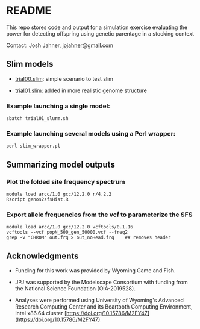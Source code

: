 # README

This repo stores code and output for a simulation exercise evaluating the power for detecting offspring using genetic parentage in a stocking context

Contact: Josh Jahner, jpjahner@gmail.com


## Slim models

* [trial00.slim](slim_trials/trial00.slim): simple scenario to test slim

* [trial01.slim](slim_trials/trial01.slim): added in more realistic genome structure



### Example launching a single model:

```{bash}
sbatch trial01_slurm.sh
```

### Example launching several models using a Perl wrapper:

```{bash}
perl slim_wrapper.pl
```




## Summarizing model outputs

### Plot the folded site frequency spectrum

```{bash}
module load arcc/1.0 gcc/12.2.0 r/4.2.2
Rscript genos2sfsHist.R
```

### Export allele frequencies from the vcf to parameterize the SFS

```{bash}
module load arcc/1.0 gcc/12.2.0 vcftools/0.1.16
vcftools --vcf popN_500_gen_50000.vcf --freq2
grep -v "CHROM" out.frq > out_noHead.frq    ## removes header
```



## Acknowledgments

* Funding for this work was provided by Wyoming Game and Fish.

* JPJ was supported by the Modelscape Consortium with funding from the National Science Foundation (OIA-2019528).

* Analyses were performed using University of Wyoming's Advanced Research Computing Center and its Beartooth Computing Environment, Intel x86.64 cluster [https://doi.org/10.15786/M2FY47](https://doi.org/10.15786/M2FY47)



